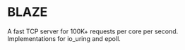 # BLAZE

A fast TCP server for 100K+ requests per core per second.  
Implementations for io_uring and epoll.